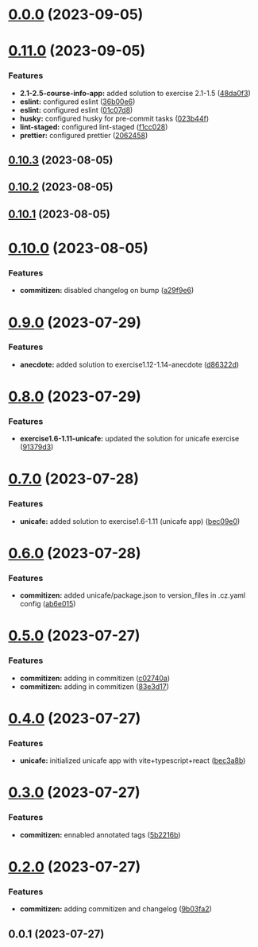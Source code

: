 # [0.0.0](https://github.com/zhid0399123/fullstack-open-exercises/compare/0.11.0...0.0.0) (2023-09-05)

# [0.11.0](https://github.com/zhid0399123/fullstack-open-exercises/compare/0.10.3...0.11.0) (2023-09-05)

### Features

- **2.1-2.5-course-info-app:** added solution to exercise 2.1-1.5 ([48da0f3](https://github.com/zhid0399123/fullstack-open-exercises/commit/48da0f3051c416811983e114c4e5e3c7bc837a46))
- **eslint:** configured eslint ([36b00e6](https://github.com/zhid0399123/fullstack-open-exercises/commit/36b00e664e7bbe30ea1c65076134bc76dd79e590))
- **eslint:** configured eslint ([01c07d8](https://github.com/zhid0399123/fullstack-open-exercises/commit/01c07d8154a489cc88a9bb74e38cf9b5da7bbe26))
- **husky:** configured husky for pre-commit tasks ([023b44f](https://github.com/zhid0399123/fullstack-open-exercises/commit/023b44f97a6b787427e9d1387918becd7a61e36b))
- **lint-staged:** configured lint-staged ([f1cc028](https://github.com/zhid0399123/fullstack-open-exercises/commit/f1cc028112e16d201ca090b58c79dc97cf1385f1))
- **prettier:** configured prettier ([2062458](https://github.com/zhid0399123/fullstack-open-exercises/commit/2062458b3a2b6c3380de95741b96f09f81dfdb45))

## [0.10.3](https://github.com/zhid0399123/fullstack-open-exercises/compare/0.10.2...0.10.3) (2023-08-05)

## [0.10.2](https://github.com/zhid0399123/fullstack-open-exercises/compare/0.10.1...0.10.2) (2023-08-05)

## [0.10.1](https://github.com/zhid0399123/fullstack-open-exercises/compare/0.10.0...0.10.1) (2023-08-05)

# [0.10.0](https://github.com/zhid0399123/fullstack-open-exercises/compare/0.9.0...0.10.0) (2023-08-05)

### Features

- **commitizen:** disabled changelog on bump ([a29f9e6](https://github.com/zhid0399123/fullstack-open-exercises/commit/a29f9e6c68781c0c1e85ba4afc9e181a2d012295))

# [0.9.0](https://github.com/zhid0399123/fullstack-open-exercises/compare/0.8.0...0.9.0) (2023-07-29)

### Features

- **anecdote:** added solution to exercise1.12-1.14-anecdote ([d86322d](https://github.com/zhid0399123/fullstack-open-exercises/commit/d86322d5a8d808da29c4d83faf62d0cfb8175edc))

# [0.8.0](https://github.com/zhid0399123/fullstack-open-exercises/compare/0.7.0...0.8.0) (2023-07-29)

### Features

- **exercise1.6-1.11-unicafe:** updated the solution for unicafe exercise ([91379d3](https://github.com/zhid0399123/fullstack-open-exercises/commit/91379d3c4e36bc28cd256f674acb2d60101fd92a))

# [0.7.0](https://github.com/zhid0399123/fullstack-open-exercises/compare/0.6.0...0.7.0) (2023-07-28)

### Features

- **unicafe:** added solution to exercise1.6-1.11 (unicafe app) ([bec09e0](https://github.com/zhid0399123/fullstack-open-exercises/commit/bec09e03aec9386f141540f6634f7bdaad184d67))

# [0.6.0](https://github.com/zhid0399123/fullstack-open-exercises/compare/0.5.0...0.6.0) (2023-07-28)

### Features

- **commitizen:** added unicafe/package.json to version_files in .cz.yaml config ([ab6e015](https://github.com/zhid0399123/fullstack-open-exercises/commit/ab6e0157617a02c3623c429cbe6e649567e44cab))

# [0.5.0](https://github.com/zhid0399123/fullstack-open-exercises/compare/0.4.0...0.5.0) (2023-07-27)

### Features

- **commitizen:** adding in commitizen ([c02740a](https://github.com/zhid0399123/fullstack-open-exercises/commit/c02740a4d224654efe850c2200cfd0fdf4540bc7))
- **commitizen:** adding in commitizen ([83e3d17](https://github.com/zhid0399123/fullstack-open-exercises/commit/83e3d17e41486e4c6917897d1a2b93752ff1299c))

# [0.4.0](https://github.com/zhid0399123/fullstack-open-exercises/compare/0.3.0...0.4.0) (2023-07-27)

### Features

- **unicafe:** initialized unicafe app with vite+typescript+react ([bec3a8b](https://github.com/zhid0399123/fullstack-open-exercises/commit/bec3a8b7e9e01833a041f7974817d63cbdb42817))

# [0.3.0](https://github.com/zhid0399123/fullstack-open-exercises/compare/0.2.0...0.3.0) (2023-07-27)

### Features

- **commitizen:** ennabled annotated tags ([5b2216b](https://github.com/zhid0399123/fullstack-open-exercises/commit/5b2216b88fd6045c432f1818f73e504915f98c99))

# [0.2.0](https://github.com/zhid0399123/fullstack-open-exercises/compare/0.0.1...0.2.0) (2023-07-27)

### Features

- **commitizen:** adding commitizen and changelog ([9b03fa2](https://github.com/zhid0399123/fullstack-open-exercises/commit/9b03fa26bb1d077895c859e213d8de530bc17cd4))

## 0.0.1 (2023-07-27)
